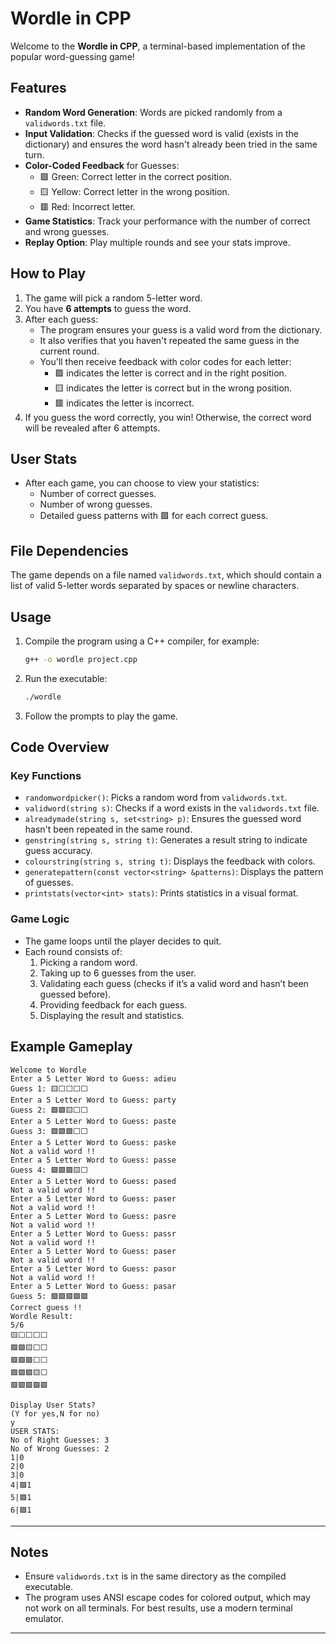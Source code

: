 # Wordle in CPP

Welcome to the **Wordle in CPP**, a terminal-based implementation of the popular word-guessing game!

## Features

- **Random Word Generation**: Words are picked randomly from a `validwords.txt` file.
- **Input Validation**: Checks if the guessed word is valid (exists in the dictionary) and ensures the word hasn't already been tried in the same turn.
- **Color-Coded Feedback** for Guesses:
  - 🟩 Green: Correct letter in the correct position.
  - 🟨 Yellow: Correct letter in the wrong position.
  - 🟥 Red: Incorrect letter.
- **Game Statistics**: Track your performance with the number of correct and wrong guesses.
- **Replay Option**: Play multiple rounds and see your stats improve.

## How to Play

1. The game will pick a random 5-letter word.
2. You have **6 attempts** to guess the word.
3. After each guess:
   - The program ensures your guess is a valid word from the dictionary.
   - It also verifies that you haven't repeated the same guess in the current round.
   - You'll then receive feedback with color codes for each letter:
     - 🟩 indicates the letter is correct and in the right position.
     - 🟨 indicates the letter is correct but in the wrong position.
     - 🟥 indicates the letter is incorrect.
4. If you guess the word correctly, you win! Otherwise, the correct word will be revealed after 6 attempts.

## User Stats

- After each game, you can choose to view your statistics:
  - Number of correct guesses.
  - Number of wrong guesses.
  - Detailed guess patterns with 🟩 for each correct guess.

## File Dependencies

The game depends on a file named `validwords.txt`, which should contain a list of valid 5-letter words separated by spaces or newline characters.

## Usage

1. Compile the program using a C++ compiler, for example:
   ```bash
   g++ -o wordle project.cpp
   ```
2. Run the executable:
   ```bash
   ./wordle
   ```
3. Follow the prompts to play the game.

## Code Overview

### Key Functions

- `randomwordpicker()`: Picks a random word from `validwords.txt`.
- `validword(string s)`: Checks if a word exists in the `validwords.txt` file.
- `alreadymade(string s, set<string> p)`: Ensures the guessed word hasn't been repeated in the same round.
- `genstring(string s, string t)`: Generates a result string to indicate guess accuracy.
- `colourstring(string s, string t)`: Displays the feedback with colors.
- `generatepattern(const vector<string> &patterns)`: Displays the pattern of guesses.
- `printstats(vector<int> stats)`: Prints statistics in a visual format.

### Game Logic

- The game loops until the player decides to quit.
- Each round consists of:
  1. Picking a random word.
  2. Taking up to 6 guesses from the user.
  3. Validating each guess (checks if it’s a valid word and hasn’t been guessed before).
  4. Providing feedback for each guess.
  5. Displaying the result and statistics.

## Example Gameplay

```
Welcome to Wordle
Enter a 5 Letter Word to Guess: adieu
Guess 1: 🟨⬜⬜⬜⬜
Enter a 5 Letter Word to Guess: party
Guess 2: 🟩🟩🟨⬜⬜
Enter a 5 Letter Word to Guess: paste
Guess 3: 🟩🟩🟩⬜⬜
Enter a 5 Letter Word to Guess: paske
Not a valid word !!
Enter a 5 Letter Word to Guess: passe
Guess 4: 🟩🟩🟩🟨⬜
Enter a 5 Letter Word to Guess: pased
Not a valid word !!
Enter a 5 Letter Word to Guess: paser
Not a valid word !!
Enter a 5 Letter Word to Guess: pasre
Not a valid word !!
Enter a 5 Letter Word to Guess: passr
Not a valid word !!
Enter a 5 Letter Word to Guess: paser
Not a valid word !!
Enter a 5 Letter Word to Guess: pasor
Not a valid word !!
Enter a 5 Letter Word to Guess: pasar
Guess 5: 🟩🟩🟩🟩🟩
Correct guess !! 
Wordle Result: 
5/6
🟨⬜⬜⬜⬜
🟩🟩🟨⬜⬜
🟩🟩🟩⬜⬜
🟩🟩🟩🟨⬜
🟩🟩🟩🟩🟩

Display User Stats?
(Y for yes,N for no)
y
USER STATS: 
No of Right Guesses: 3
No of Wrong Guesses: 2
1|0
2|0
3|0
4|🟩1
5|🟩1
6|🟩1
```

---

## Notes

- Ensure `validwords.txt` is in the same directory as the compiled executable.
- The program uses ANSI escape codes for colored output, which may not work on all terminals. For best results, use a modern terminal emulator.

---
